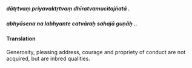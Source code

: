 ##### dātṛtvaṃ priyavaktṛtvaṃ dhīratvamucitajñatā .
##### abhyāsena na labhyante catvāraḥ sahajā guṇāḥ ..

#### Translation

Generosity, pleasing address, courage and propriety of conduct are not acquired, but are inbred qualities.